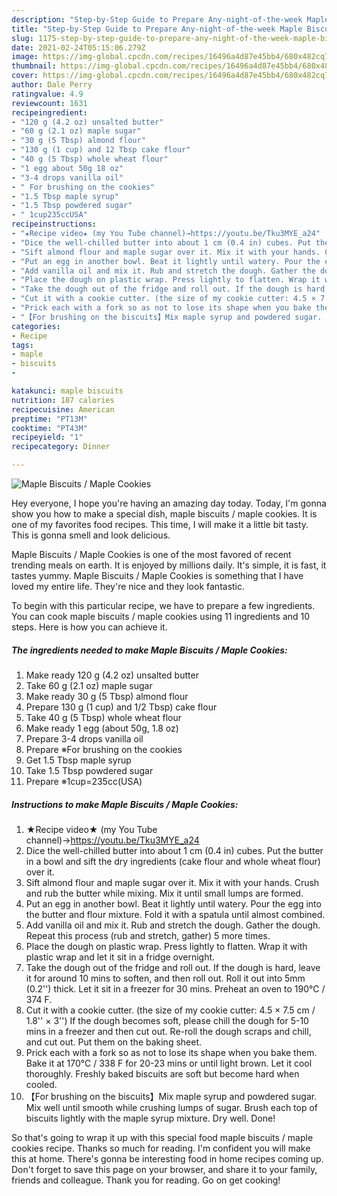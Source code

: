 ```yaml
---
description: "Step-by-Step Guide to Prepare Any-night-of-the-week Maple Biscuits / Maple Cookies"
title: "Step-by-Step Guide to Prepare Any-night-of-the-week Maple Biscuits / Maple Cookies"
slug: 1175-step-by-step-guide-to-prepare-any-night-of-the-week-maple-biscuits-maple-cookies
date: 2021-02-24T05:15:06.279Z
image: https://img-global.cpcdn.com/recipes/16496a4d87e45bb4/680x482cq70/maple-biscuits-maple-cookies-recipe-main-photo.jpg
thumbnail: https://img-global.cpcdn.com/recipes/16496a4d87e45bb4/680x482cq70/maple-biscuits-maple-cookies-recipe-main-photo.jpg
cover: https://img-global.cpcdn.com/recipes/16496a4d87e45bb4/680x482cq70/maple-biscuits-maple-cookies-recipe-main-photo.jpg
author: Dale Perry
ratingvalue: 4.9
reviewcount: 1631
recipeingredient:
- "120 g (4.2 oz) unsalted butter"
- "60 g (2.1 oz) maple sugar"
- "30 g (5 Tbsp) almond flour"
- "130 g (1 cup) and 12 Tbsp cake flour"
- "40 g (5 Tbsp) whole wheat flour"
- "1 egg about 50g 18 oz"
- "3-4 drops vanilla oil"
- " For brushing on the cookies"
- "1.5 Tbsp maple syrup"
- "1.5 Tbsp powdered sugar"
- " 1cup235ccUSA"
recipeinstructions:
- "★Recipe video★ (my You Tube channel)→https://youtu.be/Tku3MYE_a24"
- "Dice the well-chilled butter into about 1 cm (0.4 in) cubes. Put the butter in a bowl and sift the dry ingredients (cake flour and whole wheat flour) over it."
- "Sift almond flour and maple sugar over it. Mix it with your hands. Crush and rub the butter while mixing. Mix it until small lumps are formed."
- "Put an egg in another bowl. Beat it lightly until watery. Pour the egg into the butter and flour mixture. Fold it with a spatula until almost combined."
- "Add vanilla oil and mix it. Rub and stretch the dough. Gather the dough. Repeat this process (rub and stretch, gather) 5 more times."
- "Place the dough on plastic wrap. Press lightly to flatten. Wrap it with plastic wrap and let it sit in a fridge overnight."
- "Take the dough out of the fridge and roll out. If the dough is hard, leave it for around 10 mins to soften, and then roll out. Roll it out into 5mm (0.2&#39;&#39;) thick. Let it sit in a freezer for 30 mins. Preheat an oven to 190℃ / 374 F."
- "Cut it with a cookie cutter. (the size of my cookie cutter: 4.5 × 7.5 cm / 1.8&#39;&#39; × 3&#39;&#39;) If the dough becomes soft, please chill the dough for 5-10 mins in a freezer and then cut out. Re-roll the dough scraps and chill, and cut out. Put them on the baking sheet."
- "Prick each with a fork so as not to lose its shape when you bake them. Bake it at 170℃ / 338 F for 20-23 mins or until light brown. Let it cool thoroughly. Freshly baked biscuits are soft but become hard when cooled."
- "【For brushing on the biscuits】Mix maple syrup and powdered sugar. Mix well until smooth while crushing lumps of sugar. Brush each top of biscuits lightly with the maple syrup mixture. Dry well. Done!"
categories:
- Recipe
tags:
- maple
- biscuits
- 

katakunci: maple biscuits  
nutrition: 187 calories
recipecuisine: American
preptime: "PT13M"
cooktime: "PT43M"
recipeyield: "1"
recipecategory: Dinner

---
```



![Maple Biscuits / Maple Cookies](https://img-global.cpcdn.com/recipes/16496a4d87e45bb4/680x482cq70/maple-biscuits-maple-cookies-recipe-main-photo.jpg)

Hey everyone, I hope you're having an amazing day today. Today, I'm gonna show you how to make a special dish, maple biscuits / maple cookies. It is one of my favorites food recipes. This time, I will make it a little bit tasty. This is gonna smell and look delicious.

Maple Biscuits / Maple Cookies is one of the most favored of recent trending meals on earth. It is enjoyed by millions daily. It's simple, it is fast, it tastes yummy. Maple Biscuits / Maple Cookies is something that I have loved my entire life. They're nice and they look fantastic.




To begin with this particular recipe, we have to prepare a few ingredients. You can cook maple biscuits / maple cookies using 11 ingredients and 10 steps. Here is how you can achieve it.

<!--inarticleads1-->

##### The ingredients needed to make Maple Biscuits / Maple Cookies:

1. Make ready 120 g (4.2 oz) unsalted butter
1. Take 60 g (2.1 oz) maple sugar
1. Make ready 30 g (5 Tbsp) almond flour
1. Prepare 130 g (1 cup) and 1/2 Tbsp) cake flour
1. Take 40 g (5 Tbsp) whole wheat flour
1. Make ready 1 egg (about 50g, 1.8 oz)
1. Prepare 3-4 drops vanilla oil
1. Prepare  ※For brushing on the cookies
1. Get 1.5 Tbsp maple syrup
1. Take 1.5 Tbsp powdered sugar
1. Prepare  ※1cup=235cc(USA)




<!--inarticleads2-->

##### Instructions to make Maple Biscuits / Maple Cookies:

1. ★Recipe video★ (my You Tube channel)→https://youtu.be/Tku3MYE_a24
1. Dice the well-chilled butter into about 1 cm (0.4 in) cubes. Put the butter in a bowl and sift the dry ingredients (cake flour and whole wheat flour) over it.
1. Sift almond flour and maple sugar over it. Mix it with your hands. Crush and rub the butter while mixing. Mix it until small lumps are formed.
1. Put an egg in another bowl. Beat it lightly until watery. Pour the egg into the butter and flour mixture. Fold it with a spatula until almost combined.
1. Add vanilla oil and mix it. Rub and stretch the dough. Gather the dough. Repeat this process (rub and stretch, gather) 5 more times.
1. Place the dough on plastic wrap. Press lightly to flatten. Wrap it with plastic wrap and let it sit in a fridge overnight.
1. Take the dough out of the fridge and roll out. If the dough is hard, leave it for around 10 mins to soften, and then roll out. Roll it out into 5mm (0.2&#39;&#39;) thick. Let it sit in a freezer for 30 mins. Preheat an oven to 190℃ / 374 F.
1. Cut it with a cookie cutter. (the size of my cookie cutter: 4.5 × 7.5 cm / 1.8&#39;&#39; × 3&#39;&#39;) If the dough becomes soft, please chill the dough for 5-10 mins in a freezer and then cut out. Re-roll the dough scraps and chill, and cut out. Put them on the baking sheet.
1. Prick each with a fork so as not to lose its shape when you bake them. Bake it at 170℃ / 338 F for 20-23 mins or until light brown. Let it cool thoroughly. Freshly baked biscuits are soft but become hard when cooled.
1. 【For brushing on the biscuits】Mix maple syrup and powdered sugar. Mix well until smooth while crushing lumps of sugar. Brush each top of biscuits lightly with the maple syrup mixture. Dry well. Done!




So that's going to wrap it up with this special food maple biscuits / maple cookies recipe. Thanks so much for reading. I'm confident you will make this at home. There's gonna be interesting food in home recipes coming up. Don't forget to save this page on your browser, and share it to your family, friends and colleague. Thank you for reading. Go on get cooking!
